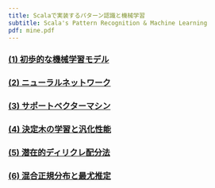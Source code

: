 ```yaml
---
title: Scalaで実装するパターン認識と機械学習
subtitle: Scala's Pattern Recognition & Machine Learning
pdf: mine.pdf
---
```

### [(1) 初歩的な機械学習モデル](https://zenn.dev/nextzlog/articles/mine-chapter1)
### [(2) ニューラルネットワーク](https://zenn.dev/nextzlog/articles/mine-chapter2)
### [(3) サポートベクターマシン](https://zenn.dev/nextzlog/articles/mine-chapter3)
### [(4) 決定木の学習と汎化性能](https://zenn.dev/nextzlog/articles/mine-chapter4)
### [(5) 潜在的ディリクレ配分法](https://zenn.dev/nextzlog/articles/mine-chapter5)
### [(6) 混合正規分布と最尤推定](https://zenn.dev/nextzlog/articles/mine-chapter6)
